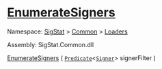 # [EnumerateSigners](./IDataSetLoader-100663881.md)

Namespace: [SigStat]() > [Common](./../../README.md) > [Loaders](./../README.md)

Assembly: SigStat.Common.dll

[EnumerateSigners](./IDataSetLoader-100663881.md) ( [`Predicate`](https://docs.microsoft.com/en-us/dotnet/api/System.Predicate-1)\<[`Signer`](./../../Signer.md)> signerFilter )

